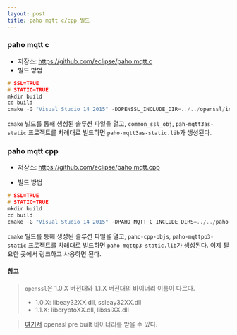 ```yaml
---
layout: post
title: paho mqtt c/cpp 빌드
---
```



### paho mqtt c
- 저장소: https://github.com/eclipse/paho.mqtt.c
- 빌드 방법  

``` cpp
# SSL=TRUE
# STATIC=TRUE
mkdir build
cd build
cmake -G "Visual Studio 14 2015" -DOPENSSL_INCLUDE_DIR=../../openssl/include -DOPENSSL_LIB=../../openssl/lib -DOPENSSLCRYPTO_LIB=../../openssl/lib -DPAHO_BUILD_STATIC=TRUE -DPAHO_WINDOWS_BUILD_BIT="x86" -DPAHO_WITH_SSL=TRUE ..

```
`cmake` 빌드를 통해 생성된 솔루션 파일을 열고, `common_ssl_obj`, `pah-mqtt3as-static` 프로젝트를 차례대로 빌드하면 `paho-mqtt3as-static.lib`가 생성된다.


### paho mqtt cpp
- 저장소: https://github.com/eclipse/paho.mqtt.cpp

- 빌드 방법  

``` cpp
# SSL=TRUE
# STATIC=TRUE
mkdir build
cd build
cmake -G "Visual Studio 14 2015" -DPAHO_MQTT_C_INCLUDE_DIRS=../../paho.mqtt.c/src -DPAHO_MQTT_C_LIBRARIES=../../paho.mqtt.c/build/src/Debug/paho-mqtt3as-static.lib -DPATH_WITH_SSL=TRUE ..

```
`cmake` 빌드를 통해 생성된 솔루션 파일을 열고, `paho-cpp-objs`, `paho-mqttpp3-static` 프로젝트를 차례대로 빌드하면 `paho-mqttp3-static.lib`가 생성된다. 이제 필요한 곳에서 링크하고 사용하면 된다.

####  참고
> `openssl`은 1.0.X 버전대와 1.1.X 버전대의 바이너리 이름이 다르다. 
>  - 1.0.X: libeay32XX.dll, ssleay32XX.dll
>  - 1.1.X: libcryptoXX.dll, libsslXX.dll


> [여기서]([https://www.npcglib.org/~stathis/blog/precompiled-openssl/](https://www.npcglib.org/~stathis/blog/precompiled-openssl/)) openssl pre built 바이너리를 받을 수 있다.



